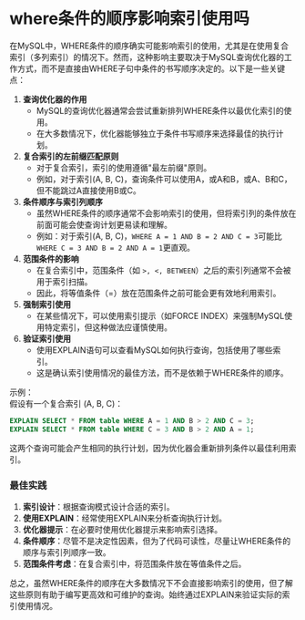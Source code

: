 # where条件的顺序影响索引使用吗

在MySQL中，WHERE条件的顺序确实可能影响索引的使用，尤其是在使用复合索引（多列索引）的情况下。然而，这种影响主要取决于MySQL查询优化器的工作方式，而不是直接由WHERE子句中条件的书写顺序决定的。以下是一些关键点：

1. **查询优化器的作用**
    - MySQL的查询优化器通常会尝试重新排列WHERE条件以最优化索引的使用。
    - 在大多数情况下，优化器能够独立于条件书写顺序来选择最佳的执行计划。
2. **复合索引的左前缀匹配原则**
    - 对于复合索引，索引的使用遵循"最左前缀"原则。
    - 例如，对于索引(A, B, C)，查询条件可以使用A，或A和B，或A、B和C，但不能跳过A直接使用B或C。
3. **条件顺序与索引列顺序**
    - 虽然WHERE条件的顺序通常不会影响索引的使用，但将索引列的条件放在前面可能会使查询计划更易读和理解。
    - 例如：对于索引(A, B, C)，`WHERE A = 1 AND B = 2 AND C = 3`可能比`WHERE C = 3 AND B = 2 AND A = 1`更直观。
4. **范围条件的影响**
    - 在复合索引中，范围条件（如 `>, <, BETWEEN`）之后的索引列通常不会被用于索引扫描。
    - 因此，将等值条件（=）放在范围条件之前可能会更有效地利用索引。
5. **强制索引使用**
    - 在某些情况下，可以使用索引提示（如FORCE INDEX）来强制MySQL使用特定索引，但这种做法应谨慎使用。
6. **验证索引使用**
    - 使用EXPLAIN语句可以查看MySQL如何执行查询，包括使用了哪些索引。
    - 这是确认索引使用情况的最佳方法，而不是依赖于WHERE条件的顺序。

示例：  
假设有一个复合索引 (A, B, C)：

```sql
EXPLAIN SELECT * FROM table WHERE A = 1 AND B > 2 AND C = 3;  
EXPLAIN SELECT * FROM table WHERE C = 3 AND B > 2 AND A = 1;
```

这两个查询可能会产生相同的执行计划，因为优化器会重新排列条件以最佳利用索引。

### 最佳实践

1. **索引设计**：根据查询模式设计合适的索引。
2. **使用EXPLAIN**：经常使用EXPLAIN来分析查询执行计划。
3. **优化器提示**：在必要时使用优化器提示来影响索引选择。
4. **条件顺序**：尽管不是决定性因素，但为了代码可读性，尽量让WHERE条件的顺序与索引列顺序一致。
5. **范围条件考虑**：在复合索引中，将范围条件放在等值条件之后。

总之，虽然WHERE条件的顺序在大多数情况下不会直接影响索引的使用，但了解这些原则有助于编写更高效和可维护的查询。始终通过EXPLAIN来验证实际的索引使用情况。
